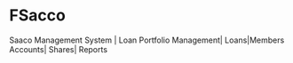 # FSacco
Saaco Management System | Loan Portfolio Management| Loans|Members Accounts| Shares| Reports

